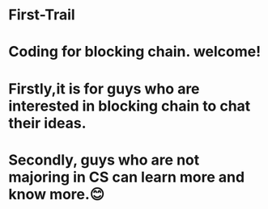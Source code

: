 # First-Trail
# Coding for blocking chain. welcome!
# Firstly,it is for guys who are interested in blocking chain to chat their ideas.
# Secondly, guys who are not majoring in CS can learn more and know more.😊

